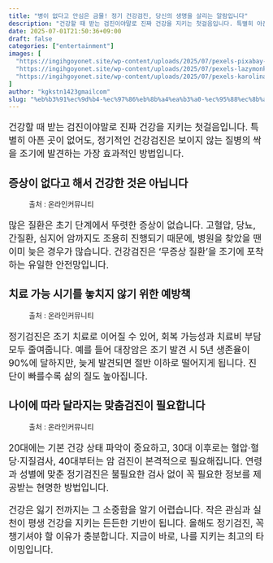 ```yaml
---
title: "병이 없다고 안심은 금물! 정기 건강검진, 당신의 생명을 살리는 알람입니다"
description: "건강할 때 받는 검진이야말로 진짜 건강을 지키는 첫걸음입니다. 특별히 아픈 곳이 없어도, 정기적인 건강검진은 보이지 않는 질병의 싹을 조기에 발견하는 가장 효과적인 방법입니다."
date: 2025-07-01T21:50:36+09:00
draft: false
categories: ["entertainment"]
images: [
  "https://ingihgoyonet.site/wp-content/uploads/2025/07/pexels-pixabay-40568-1-1024x683.jpg"
  "https://ingihgoyonet.site/wp-content/uploads/2025/07/pexels-lazymonkey-1164531-1024x683.jpg"
  "https://ingihgoyonet.site/wp-content/uploads/2025/07/pexels-karolina-grabowska-4386467-1-683x1024.jpg"
]
author: "kgkstn1423gmailcom"
slug: "%eb%b3%91%ec%9d%b4-%ec%97%86%eb%8b%a4%ea%b3%a0-%ec%95%88%ec%8b%ac%ec%9d%80-%ea%b8%88%eb%ac%bc-%ec%a0%95%ea%b8%b0-%ea%b1%b4%ea%b0%95%ea%b2%80%ec%a7%84-%eb%8b%b9%ec%8b%a0%ec%9d%98-%ec%83%9d%eb%aa%85"
---
```


<p style="font-size:18px">건강할 때 받는 검진이야말로 진짜 건강을 지키는 첫걸음입니다. 특별히 아픈 곳이 없어도, 정기적인 건강검진은 보이지 않는 질병의 싹을 조기에 발견하는 가장 효과적인 방법입니다.</p> <h2 >증상이 없다고 해서 건강한 것은 아닙니다</h2> <figure ><img src="https://ingihgoyonet.site/wp-content/uploads/2025/07/pexels-pixabay-40568-1-1024x683.jpg" alt="" style="aspect-ratio:16/9;object-fit:cover"/><figcaption >출처 : 온라인커뮤니티</figcaption></figure> <p style="font-size:18px">많은 질환은 초기 단계에서 뚜렷한 증상이 없습니다. 고혈압, 당뇨, 간질환, 심지어 암까지도 조용히 진행되기 때문에, 병원을 찾았을 땐 이미 늦은 경우가 많습니다. 건강검진은 ‘무증상 질환’을 조기에 포착하는 유일한 안전망입니다.</p> <h2 >치료 가능 시기를 놓치지 않기 위한 예방책</h2> <figure ><img src="https://ingihgoyonet.site/wp-content/uploads/2025/07/pexels-lazymonkey-1164531-1024x683.jpg" alt="" style="aspect-ratio:16/9;object-fit:cover"/><figcaption >출처 : 온라인커뮤니티</figcaption></figure> <p style="font-size:18px">정기검진은 조기 치료로 이어질 수 있어, 회복 가능성과 치료비 부담 모두 줄여줍니다. 예를 들어 대장암은 조기 발견 시 5년 생존율이 90%에 달하지만, 늦게 발견되면 절반 이하로 떨어지게 됩니다. 진단이 빠를수록 삶의 질도 높아집니다.</p> <h2 >나이에 따라 달라지는 맞춤검진이 필요합니다</h2> <figure ><img src="https://ingihgoyonet.site/wp-content/uploads/2025/07/pexels-karolina-grabowska-4386467-1-683x1024.jpg" alt="" style="aspect-ratio:16/9;object-fit:cover"/><figcaption >출처 : 온라인커뮤니티</figcaption></figure> <p style="font-size:18px">20대에는 기본 건강 상태 파악이 중요하고, 30대 이후로는 혈압·혈당·지질검사, 40대부터는 암 검진이 본격적으로 필요해집니다. 연령과 성별에 맞춘 정기검진은 불필요한 검사 없이 꼭 필요한 정보를 제공받는 현명한 방법입니다.</p> <p style="font-size:18px">건강은 잃기 전까지는 그 소중함을 알기 어렵습니다. 작은 관심과 실천이 평생 건강을 지키는 든든한 기반이 됩니다. 올해도 정기검진, 꼭 챙기셔야 할 이유가 충분합니다. 지금이 바로, 나를 지키는 최고의 타이밍입니다.</p>